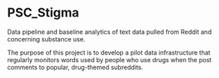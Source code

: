 # PSC_Stigma
Data pipeline and baseline analytics of text data pulled from Reddit and concerning substance use. 

The purpose of this project is to develop a pilot data infrastructure that regularly monitors words used by people who use drugs when the post comments to popular, drug-themed subreddits.

